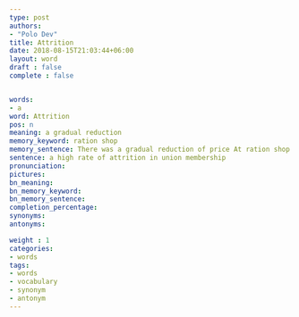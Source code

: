 ```yaml
---
type: post
authors:
- "Polo Dev"
title: Attrition
date: 2018-08-15T21:03:44+06:00
layout: word
draft : false
complete : false


words:
- a
word: Attrition
pos: n
meaning: a gradual reduction
memory_keyword: ration shop
memory_sentence: There was a gradual reduction of price At ration shop
sentence: a high rate of attrition in union membership
pronunciation:
pictures:
bn_meaning: 
bn_memory_keyword: 
bn_memory_sentence:
completion_percentage:
synonyms:
antonyms:

weight : 1
categories:
- words
tags:
- words
- vocabulary
- synonym
- antonym
---
```

